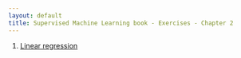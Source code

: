 ```yaml
---
layout: default
title: Supervised Machine Learning book - Exercises - Chapter 2
---
```


1. [Linear regression](linear-regression-1.md)
